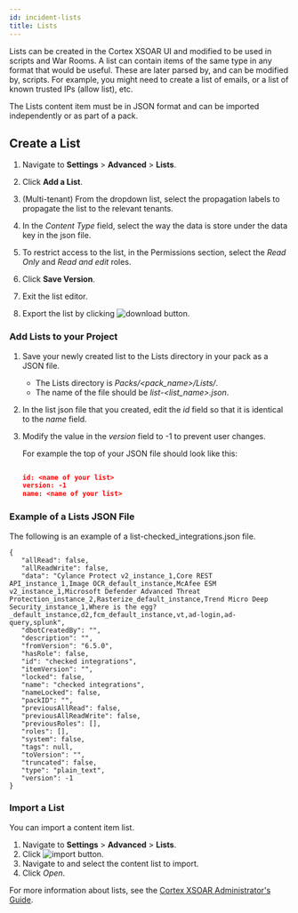 ```yaml
---
id: incident-lists
title: Lists
---
```

Lists can be created in the Cortex XSOAR UI and modified to be used in scripts and War Rooms. A list can contain items of the same type in any format that would be useful. These are later parsed by, and can be modified by, scripts. For example, you might need to create a list of emails, or a list of known trusted IPs (allow list), etc.

The Lists content item must be in JSON format and can be imported independently or as part of a pack.  


## Create a List

1. Navigate to **Settings** > **Advanced** > **Lists**.

1. Click **Add a List**.

1. (Multi-tenant) From the dropdown list, select the propagation labels to propagate the list to the relevant tenants.

1. In the *Content Type* field, select the way the data is store under the data key in the json file.

1. To restrict access to the list, in the Permissions section, select the *Read Only* and *Read and edit* roles.

1. Click **Save Version**. 

1. Exit the list editor.
3. Export the list by clicking ![download button](/doc_imgs/integrations/50277516-4d74bd80-044d-11e9-94b6-5195dd0db796.png).


### Add Lists to your Project

1. Save your newly created list to the Lists directory in your pack as a JSON file. 
   - The Lists directory is *Packs/\<pack_name>/Lists/*. 
   - The name of the file should be *list-\<list_name>.json*.
2. In the list json file that you created, edit the *id* field so that it is identical to the *name* field.

3. Modify the value in the *version* field to -1 to prevent user changes.

   For example the top of your JSON file should look like this:

   ```json

   id: <name of your list>
   version: -1
   name: <name of your list>
   ```

### Example of a Lists JSON File

The following is an example of a list-checked_integrations.json file.

```
{
   "allRead": false,
   "allReadWrite": false,
   "data": "Cylance Protect v2_instance_1,Core REST API_instance_1,Image OCR_default_instance,McAfee ESM v2_instance_1,Microsoft Defender Advanced Threat Protection_instance_2,Rasterize_default_instance,Trend Micro Deep Security_instance_1,Where is the egg?_default_instance,d2,fcm_default_instance,vt,ad-login,ad-query,splunk",
   "dbotCreatedBy": "",
   "description": "",
   "fromVersion": "6.5.0",
   "hasRole": false,
   "id": "checked integrations",
   "itemVersion": "",
   "locked": false,
   "name": "checked integrations",
   "nameLocked": false,
   "packID": "",
   "previousAllRead": false,
   "previousAllReadWrite": false,
   "previousRoles": [],
   "roles": [],
   "system": false,
   "tags": null,
   "toVersion": "",
   "truncated": false,
   "type": "plain_text",
   "version": -1
}
```

### Import a List
You can import a content item list.

1. Navigate to **Settings** > **Advanced** > **Lists**.
2. Click ![import button](/doc_imgs/integrations/50277516-4d74bd80-044d-11e9-94b6-5195dd0db796.png).
3. Navigate to and select the content list to import.
4. Click *Open*.

For more information about lists, see the [Cortex XSOAR Administrator's Guide](https://docs.paloaltonetworks.com/cortex/cortex-xsoar/6-8/cortex-xsoar-admin/lists/manage-lists).